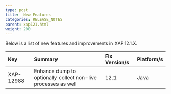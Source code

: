 ```yaml
---
type: post
title:  New Features
categories: RELEASE_NOTES
parent: xap121.html
weight: 200
---
```




Below is a list of new features and improvements in XAP 12.1.X.



| Key | Summary | Fix Version/s |  Platform/s|
|:-------|:------|:------------|:------------| 
|XAP-12988 | Enhance dump to optionally collect non-live processes as well| 12.1            | Java |

